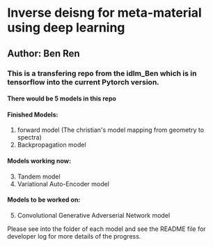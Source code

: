 # Inverse deisng for meta-material using deep learning
## Author: Ben Ren

### This is a transfering repo from the idlm_Ben which is in tensorflow into the current Pytorch version.

#### There would be 5 models in this repo
#### Finished Models:
1. forward model (The christian's model mapping from geometry to spectra) 
2. Backpropagation model

#### Models working now:
3. Tandem model
4. Variational Auto-Encoder model

#### Models to be worked on:
5. Convolutional Generative Adverserial Network model

Please see into the folder of each model and see the README file for developer log for more details of the progress.
